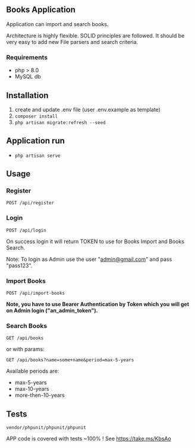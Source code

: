 ## Books Application

Application can import and search books.

Architecture is highly flexible. SOLID principles are followed. It should be 
very easy to add new File parsers and search criteria.

### Requirements

- php > 8.0
- MySQL db

## Installation

1. create and update .env file (user .env.example as template)
2. `composer install`
3. `php artisan migrate:refresh --seed`

## Application run

- `php artisan serve`

## Usage

### Register

`POST /api/register`

### Login

`POST /api/login`

On success login it will return TOKEN to use for Books Import and Books Search.

Note: To login as Admin use the user "admin@gmail.com" and pass "pass123".
 
### Import Books

`POST /api/import-books`

**Note, you have to use Bearer Authentication 
by Token which you will get on Admin login ("an_admin_token").**

### Search Books

`GET /api/books`

or with params:

`GET /api/books?name=some+name&period=max-5-years`

Available periods are:
- max-5-years
- max-10-years
- more-then-10-years

## Tests

`vendor/phpunit/phpunit/phpunit`

APP code is covered with tests ~100% ! See https://take.ms/KbsAo 
